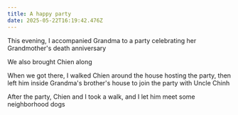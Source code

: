 ```yaml
---
title: A happy party
date: 2025-05-22T16:19:42.476Z
---
```


This evening, I accompanied Grandma to a party celebrating her Grandmother's death anniversary

We also brought Chien along

When we got there, I walked Chien around the house hosting the party, then left him inside Grandma's brother's house to join the party with Uncle Chinh

After the party, Chien and I took a walk, and I let him meet some neighborhood dogs

